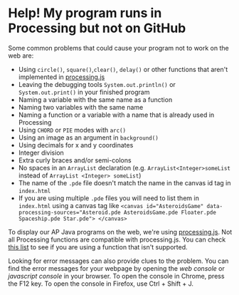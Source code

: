 # Help! My program runs in Processing but not on GitHub
Some common problems that could cause your program not to work on the web are:
- Using `circle()`, `square()`,`clear()`, `delay()` or other functions that aren't implemented in [processing.js](http://processingjs.org/reference/)
- Leaving the debugging tools `System.out.println()` or `System.out.print()` in your finished program
- Naming a variable with the same name as a function
- Naming two variables with the same name
- Naming a function or a variable with a name that is already used in Processing
- Using `CHORD` or `PIE` modes with `arc()`
- Using an image as an argument in `background()`
- Using decimals for x and y coordinates
- Integer division
- Extra curly braces and/or semi-colons
- No spaces in an `ArrayList` declaration (e.g. `ArrayList<Integer>someList` instead of `ArrayList <Integer> someList`)
- The name of the `.pde` file doesn't match the name in the canvas id tag in `index.html`
- If you are using multiple `.pde` files you will need to list them in `index.html` using a canvas tag like `<canvas id="AsteroidsGame" data-processing-sources="Asteroid.pde AsteroidsGame.pde Floater.pde Spaceship.pde Star.pde"> </canvas>`

To display our AP Java programs on the web, we're using [processing.js](http://processingjs.org/). Not all Processing functions are compatible with processing.js. You can check [this list](http://processingjs.org/reference/) to see if you are using a function that isn't supported. 

Looking for error messages can also provide clues to the problem. You can find the error messages for your webpage by opening the *web console* or *javascript console* in your browser. To open the console in Chrome, press the F12 key. To open the console in Firefox, use Ctrl + Shift + J.
